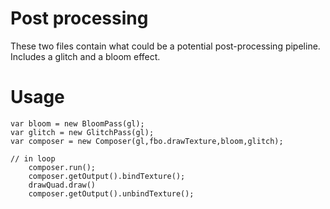 Post processing
====

These two files contain what could be a potential post-processing pipeline.
Includes a glitch and a bloom effect.

Usage
=====
```
var bloom = new BloomPass(gl);
var glitch = new GlitchPass(gl);
var composer = new Composer(gl,fbo.drawTexture,bloom,glitch);

// in loop 
    composer.run();
    composer.getOutput().bindTexture();
    drawQuad.draw()
    composer.getOutput().unbindTexture();
```